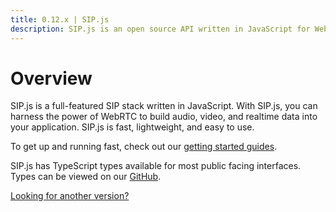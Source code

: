 ```yaml
---
title: 0.12.x | SIP.js
description: SIP.js is an open source API written in JavaScript for WebRTC developers to add the SIP signaling protocol to their applications.
---
```


# Overview

SIP.js is a full-featured SIP stack written in JavaScript. With SIP.js, you can harness the power of WebRTC to build audio, video, and realtime data into your application. SIP.js is fast, lightweight, and easy to use.

To get up and running fast, check out our [getting started guides](/guides/).

SIP.js has TypeScript types available for most public facing interfaces. Types can be viewed on our [GitHub](https://github.com/onsip/SIP.js/tree/master/types).

[Looking for another version?](/api/)
